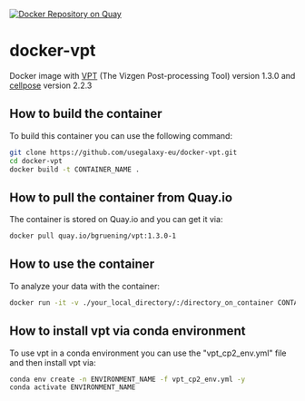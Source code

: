 [![Docker Repository on Quay](https://quay.io/repository/bgruening/vpt/status "Docker Repository on Quay")](https://quay.io/repository/bgruening/vpt)

# docker-vpt

Docker image with [VPT](https://github.com/Vizgen/vizgen-postprocessing) (The Vizgen Post-processing Tool) version 1.3.0 and [cellpose](https://github.com/MouseLand/cellpose) version 2.2.3

## How to build the container

To build this container you can use the following command:

```bash
git clone https://github.com/usegalaxy-eu/docker-vpt.git
cd docker-vpt
docker build -t CONTAINER_NAME .
```

## How to pull the container from Quay.io

The container is stored on Quay.io and you can get it via:

```bash
docker pull quay.io/bgruening/vpt:1.3.0-1
```

## How to use the container

To analyze your data with the container:

```bash
docker run -it -v ./your_local_directory/:/directory_on_container CONTAINER_NAME:tag bash
```

## How to install vpt via conda environment

To use vpt in a conda environment you can use the "vpt_cp2_env.yml" file and then install vpt via:

```bash
conda env create -n ENVIRONMENT_NAME -f vpt_cp2_env.yml -y
conda activate ENVIRONMENT_NAME
```
